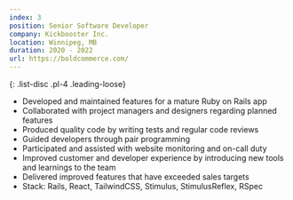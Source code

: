 ```yaml
---
index: 3
position: Senior Software Developer
company: Kickbooster Inc.
location: Winnipeg, MB
duration: 2020 - 2022
url: https://boldcommerce.com/
---
```

{: .list-disc .pl-4 .leading-loose}
- Developed and maintained features for a mature Ruby on Rails app
- Collaborated with project managers and designers regarding planned features
- Produced quality code by writing tests and regular code reviews
- Guided developers through pair programming
- Participated and assisted with website monitoring and on-call duty
- Improved customer and developer experience by introducing new tools and learnings to the team
- Delivered improved features that have exceeded sales targets
- Stack: Rails, React, TailwindCSS, Stimulus, StimulusReflex, RSpec
